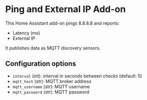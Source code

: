 # Ping and External IP Add-on

This Home Assistant add-on pings 8.8.8.8 and reports:
- Latency (ms)
- External IP

It publishes data as MQTT discovery sensors.

## Configuration options
- `interval` (int): interval in seconds between checks (default: 5)
- `mqtt_host` (str): MQTT broker address
- `mqtt_username` (str): MQTT username
- `mqtt_password` (str): MQTT password
